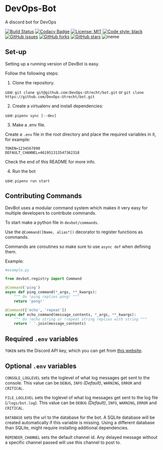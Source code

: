 # DevOps-Bot
A discord bot for DevOps

[![Build Status](https://travis-ci.org/DevOps-Utrecht/bot.svg?branch=master)](https://travis-ci.org/DevOps-Utrecht/bot)
[![Codacy Badge](https://api.codacy.com/project/badge/Grade/60f49e554e4445e69208a2f1ae45a5f0)](https://www.codacy.com/app/RobinSikkens/bot?utm_source=github.com&amp;utm_medium=referral&amp;utm_content=DevOps-Utrecht/bot&amp;utm_campaign=Badge_Grade)
[![License: MIT](https://img.shields.io/badge/License-MIT-yellow.svg)](https://github.com/DevOps-Utrecht/bot/blob/master/LICENSE)
[![Code style: black](https://img.shields.io/badge/code%20style-black-000000.svg)](https://github.com/ambv/black)
[![GitHub issues](https://img.shields.io/github/issues/DevOps-Utrecht/bot.svg)](https://github.com/DevOps-Utrecht/bot/issues)
[![GitHub forks](https://img.shields.io/github/forks/DevOps-Utrecht/bot.svg)](https://github.com/DevOps-Utrecht/bot/network)
[![GitHub stars](https://img.shields.io/github/stars/DevOps-Utrecht/bot.svg)](https://github.com/DevOps-Utrecht/bot/stargazers)
![meme](https://img.shields.io/badge/Uses-Badges-00aa00.svg)

## Set-up
Setting up a running version of DevBot is easy.

Follow the following steps:
1. Clone the repository.

use: `git clone git@github.com:DevOps-Utrecht/bot.git`
    or `git clone https://github.com/DevOps-Utrecht/bot.git`


2. Create a virtualenv and install dependencies:

use: `pipenv sync [--dev]`


3. Make a .env file.

Create a `.env` file in the root directory and place the required variables in it, for example:
```
TOKEN=1234567890
DEFAULT_CHANNEL=461951313547362318
````
 Check the end of this README for more info.


4. Run the bot

use: `pipenv run start`

## Contributing Commands
DevBot uses a modular command system which makes it very easy for multiple
developers to contribute commands.

To start make a python file in `devbot/commands`.

Use the `@Command([Name, alias*])` decorator to register functions as commands.

Commands are coroutines so make sure to use `async def` when defining them.

Example:

```python
#example.py

from devbot.registry import Command

@Command('ping')
async def ping_command(*_args, **_kwargs):
    """ On !ping replies pong! """
    return 'pong!'

@Command(['echo', 'repeat'])
async def echo_command(message_contents, *_args, **_kwargs):
    """ On !echo string or !repeat string replies with string """
    return ' '.join(message_contents)
```

## Required `.env` variables
`TOKEN` sets the Discord API key, which you can get from [this website](https://discordapp.com/developers/applications/me).

## Optional `.env` variables

`CONSOLE_LOGLEVEL` sets the loglevel of what log messages get sent to the console. This value can be `DEBUG`, `INFO`
*(Default)*, `WARNING`, `ERROR` and `CRITICAL`.

`FILE_LOGLEVEL` sets the loglevel of what log messages get sent to the log file (`/logs/bot.log`). This value
 can be `DEBUG` *(Default)*, `INFO`, `WARNING`, `ERROR` and `CRITICAL`.

`DATABASE` sets the url to the database for the bot. A SQLite database will be created automatically if this variable is missing. 
Using a different database than SQLite, might require installing additional dependencies.

`REMINDER_CHANNEL` sets the default channel id. Any delayed message without a
specific channel passed will use this channel to post to.   
